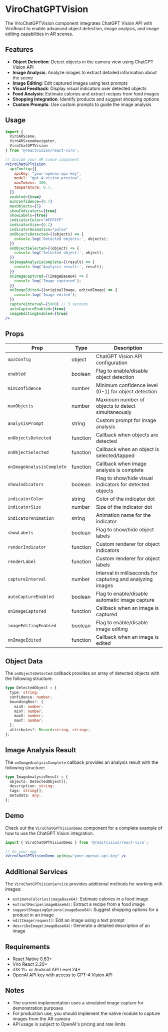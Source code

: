 # ViroChatGPTVision

The ViroChatGPTVision component integrates ChatGPT Vision API with ViroReact to enable advanced object detection, image analysis, and image editing capabilities in AR scenes.

## Features

- **Object Detection**: Detect objects in the camera view using ChatGPT Vision API
- **Image Analysis**: Analyze images to extract detailed information about the scene
- **Image Editing**: Edit captured images using text prompts
- **Visual Feedback**: Display visual indicators over detected objects
- **Food Analysis**: Estimate calories and extract recipes from food images
- **Shopping Integration**: Identify products and suggest shopping options
- **Custom Prompts**: Use custom prompts to guide the image analysis

## Usage

```jsx
import { 
  ViroARScene, 
  ViroARSceneNavigator, 
  ViroChatGPTVision 
} from '@reactvision/react-viro';

// Inside your AR scene component
<ViroChatGPTVision
  apiConfig={{
    apiKey: "your-openai-api-key",
    model: "gpt-4-vision-preview",
    maxTokens: 300,
    temperature: 0.7,
  }}
  enabled={true}
  minConfidence={0.7}
  maxObjects={5}
  showIndicators={true}
  showLabels={true}
  indicatorColor="#FFFFFF"
  indicatorSize={0.1}
  indicatorAnimation="pulse"
  onObjectsDetected={(objects) => {
    console.log('Detected objects:', objects);
  }}
  onObjectSelected={(object) => {
    console.log('Selected object:', object);
  }}
  onImageAnalysisComplete={(result) => {
    console.log('Analysis result:', result);
  }}
  onImageCaptured={(imageBase64) => {
    console.log('Image captured');
  }}
  onImageEdited={(originalImage, editedImage) => {
    console.log('Image edited');
  }}
  captureInterval={5000} // 5 seconds
  autoCaptureEnabled={true}
  imageEditingEnabled={true}
/>
```

## Props

| Prop | Type | Description |
|------|------|-------------|
| `apiConfig` | object | ChatGPT Vision API configuration |
| `enabled` | boolean | Flag to enable/disable object detection |
| `minConfidence` | number | Minimum confidence level (0-1) for object detection |
| `maxObjects` | number | Maximum number of objects to detect simultaneously |
| `analysisPrompt` | string | Custom prompt for image analysis |
| `onObjectsDetected` | function | Callback when objects are detected |
| `onObjectSelected` | function | Callback when an object is selected/tapped |
| `onImageAnalysisComplete` | function | Callback when image analysis is complete |
| `showIndicators` | boolean | Flag to show/hide visual indicators for detected objects |
| `indicatorColor` | string | Color of the indicator dot |
| `indicatorSize` | number | Size of the indicator dot |
| `indicatorAnimation` | string | Animation name for the indicator |
| `showLabels` | boolean | Flag to show/hide object labels |
| `renderIndicator` | function | Custom renderer for object indicators |
| `renderLabel` | function | Custom renderer for object labels |
| `captureInterval` | number | Interval in milliseconds for capturing and analyzing images |
| `autoCaptureEnabled` | boolean | Flag to enable/disable automatic image capture |
| `onImageCaptured` | function | Callback when an image is captured |
| `imageEditingEnabled` | boolean | Flag to enable/disable image editing |
| `onImageEdited` | function | Callback when an image is edited |

## Object Data

The `onObjectsDetected` callback provides an array of detected objects with the following structure:

```typescript
type DetectedObject = {
  type: string;
  confidence: number;
  boundingBox?: {
    minX: number;
    minY: number;
    maxX: number;
    maxY: number;
  };
  attributes?: Record<string, string>;
};
```

## Image Analysis Result

The `onImageAnalysisComplete` callback provides an analysis result with the following structure:

```typescript
type ImageAnalysisResult = {
  objects: DetectedObject[];
  description: string;
  tags: string[];
  metadata: any;
};
```

## Demo

Check out the `ViroChatGPTVisionDemo` component for a complete example of how to use the ChatGPT Vision integration.

```jsx
import { ViroChatGPTVisionDemo } from '@reactvision/react-viro';

// In your app
<ViroChatGPTVisionDemo apiKey="your-openai-api-key" />
```

## Additional Services

The `ViroChatGPTVisionService` provides additional methods for working with images:

- `estimateCalories(imageBase64)`: Estimate calories in a food image
- `extractRecipe(imageBase64)`: Extract a recipe from a food image
- `suggestShoppingOptions(imageBase64)`: Suggest shopping options for a product in an image
- `editImage(request)`: Edit an image using a text prompt
- `describeImage(imageBase64)`: Generate a detailed description of an image

## Requirements

- React Native 0.63+
- Viro React 2.20+
- iOS 11+ or Android API Level 24+
- OpenAI API key with access to GPT-4 Vision API

## Notes

- The current implementation uses a simulated image capture for demonstration purposes
- For production use, you should implement the native module to capture images from the AR camera
- API usage is subject to OpenAI's pricing and rate limits